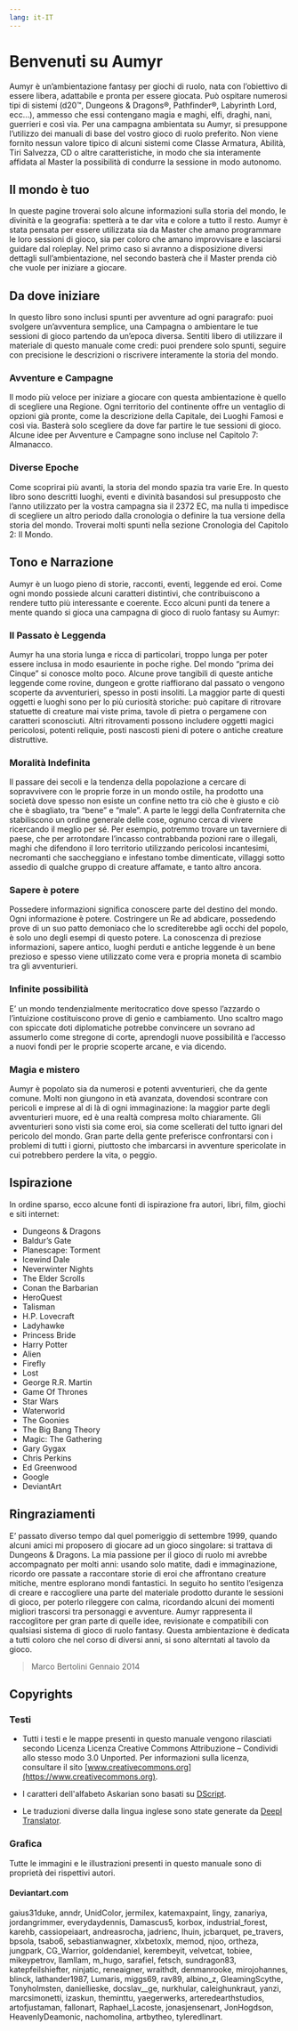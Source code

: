```yaml
---
lang: it-IT
---
```


# Benvenuti su Aumyr

Aumyr è un’ambientazione fantasy per giochi di ruolo, nata con l’obiettivo di essere libera, adattabile e pronta per essere giocata. Può ospitare numerosi tipi di sistemi (d20™, Dungeons & Dragons®, Pathfinder®, Labyrinth Lord, ecc…), ammesso che essi contengano magia e maghi, elfi, draghi, nani, guerrieri e così via. Per una campagna ambientata su Aumyr, si presuppone l’utilizzo dei manuali di base del vostro gioco di ruolo preferito. Non viene fornito nessun valore tipico di alcuni sistemi come Classe Armatura, Abilità, Tiri Salvezza, CD o altre caratteristiche, in modo che sia interamente affidata al Master la possibilità di condurre la sessione in modo autonomo.

## Il mondo è tuo

In queste pagine troverai solo alcune informazioni sulla storia del mondo, le divinità e la geografia: spetterà a te dar vita e colore a tutto il resto. Aumyr è stata pensata per essere utilizzata sia da Master che amano programmare le loro sessioni di gioco, sia per coloro che amano improvvisare e lasciarsi guidare dal roleplay. Nel primo caso si avranno a disposizione diversi dettagli sull’ambientazione, nel secondo basterà che il Master prenda ciò che vuole per iniziare a giocare.

## Da dove iniziare

In questo libro sono inclusi spunti per avventure ad ogni paragrafo: puoi svolgere un’avventura semplice, una Campagna o ambientare le tue sessioni di gioco partendo da un’epoca diversa. Sentiti libero di utilizzare il materiale di questo manuale come credi: puoi prendere solo spunti, seguire con precisione le descrizioni o riscrivere interamente la storia del mondo.

### Avventure e Campagne

Il modo più veloce per iniziare a giocare con questa ambientazione è quello di scegliere una Regione. Ogni territorio del continente offre un ventaglio di opzioni già pronte, come la descrizione della Capitale, dei Luoghi Famosi e così via. Basterà solo scegliere da dove far partire le tue sessioni di gioco. Alcune idee per Avventure e Campagne sono incluse nel Capitolo 7: Almanacco.

### Diverse Epoche

Come scoprirai più avanti, la storia del mondo spazia tra varie Ere. In questo libro sono descritti luoghi, eventi e divinità basandosi sul presupposto che l’anno utilizzato per la vostra campagna sia il 2372 EC, ma nulla ti impedisce di scegliere un altro periodo dalla cronologia o definire la tua versione della storia del mondo. Troverai molti spunti nella sezione Cronologia del Capitolo 2: Il Mondo.

## Tono e Narrazione

Aumyr è un luogo pieno di storie, racconti, eventi, leggende ed eroi. Come ogni mondo possiede alcuni caratteri distintivi, che contribuiscono a rendere tutto più interessante e coerente. Ecco alcuni punti da tenere a mente quando si gioca una campagna di gioco di ruolo fantasy su Aumyr:

### Il Passato è Leggenda

Aumyr ha una storia lunga e ricca di particolari, troppo lunga per poter essere inclusa in modo esauriente in poche righe. Del mondo “prima dei Cinque” si conosce molto poco. Alcune prove tangibili di queste antiche leggende come rovine, dungeon e grotte riaffiorano dal passato o vengono scoperte da avventurieri, spesso in posti insoliti. La maggior parte di questi oggetti e luoghi sono per lo più curiosità storiche: può capitare di ritrovare statuette di creature mai viste prima, tavole di pietra o pergamene con caratteri sconosciuti. Altri ritrovamenti possono includere oggetti magici pericolosi, potenti reliquie, posti nascosti pieni di potere o antiche creature distruttive.

### Moralità Indefinita

Il passare dei secoli e la tendenza della popolazione a cercare di sopravvivere con le proprie forze in un mondo ostile, ha prodotto una società dove spesso non esiste un confine netto tra ciò che è giusto e ciò che è sbagliato, tra “bene” e “male”. A parte le leggi della Confraternita che stabiliscono un ordine generale delle cose, ognuno cerca di vivere ricercando il meglio per sé. Per esempio, potremmo trovare un taverniere di paese, che per arrotondare l’incasso contrabbanda pozioni rare o illegali, maghi che difendono il loro territorio utilizzando pericolosi incantesimi, necromanti che saccheggiano e infestano tombe dimenticate, villaggi sotto assedio di qualche gruppo di creature affamate, e tanto altro ancora.

### Sapere è potere

Possedere informazioni significa conoscere parte del destino del mondo. Ogni informazione è potere. Costringere un Re ad abdicare, possedendo prove di un suo patto demoniaco che lo screditerebbe agli occhi del popolo, è solo uno degli esempi di questo potere. La conoscenza di preziose informazioni, sapere antico, luoghi perduti e antiche leggende è un bene prezioso e spesso viene utilizzato come vera e propria moneta di scambio tra gli avventurieri.

### Infinite possibilità

E’ un mondo tendenzialmente meritocratico dove spesso l’azzardo o l’intuizione costituiscono prove di genio e cambiamento. Uno scaltro mago con spiccate doti diplomatiche potrebbe convincere un sovrano ad assumerlo come stregone di corte, aprendogli nuove possibilità e l’accesso a nuovi fondi per le proprie scoperte arcane, e via dicendo.

### Magia e mistero

Aumyr è popolato sia da numerosi e potenti avventurieri, che da gente comune. Molti non giungono in età avanzata, dovendosi scontrare con pericoli e imprese al di là di ogni immaginazione: la maggior parte degli avventurieri muore, ed è una realtà compresa molto chiaramente. Gli avventurieri sono visti sia come eroi, sia come scellerati del tutto ignari del pericolo del mondo. Gran parte della gente preferisce confrontarsi con i problemi di tutti i giorni, piuttosto che imbarcarsi in avventure spericolate in cui potrebbero perdere la vita, o peggio.

## Ispirazione

In ordine sparso, ecco alcune fonti di ispirazione fra autori, libri, film, giochi e siti internet:

- Dungeons & Dragons
- Baldur’s Gate
- Planescape: Torment
- Icewind Dale
- Neverwinter Nights
- The Elder Scrolls
- Conan the Barbarian
- HeroQuest
- Talisman
- H.P. Lovecraft
- Ladyhawke
- Princess Bride
- Harry Potter
- Alien
- Firefly
- Lost
- George R.R. Martin
- Game Of Thrones
- Star Wars
- Waterworld
- The Goonies
- The Big Bang Theory
- Magic: The Gathering
- Gary Gygax
- Chris Perkins
- Ed Greenwood
- Google
- DeviantArt

## Ringraziamenti

E’ passato diverso tempo dal quel pomeriggio di settembre 1999, quando alcuni amici mi proposero di giocare ad un gioco singolare: si trattava di Dungeons & Dragons. La mia passione per il gioco di ruolo mi avrebbe accompagnato per molti anni: usando solo matite, dadi e immaginazione, ricordo ore passate a raccontare storie di eroi che affrontano creature mitiche, mentre esplorano mondi fantastici. In seguito ho sentito l’esigenza di creare e raccogliere una parte del materiale prodotto durante le sessioni di gioco, per poterlo rileggere con calma, ricordando alcuni dei momenti migliori trascorsi tra personaggi e avventure. Aumyr rappresenta il raccoglitore per gran parte di quelle idee, revisionate e compatibili con qualsiasi sistema di gioco di ruolo fantasy. Questa ambientazione è dedicata a tutti coloro che nel corso di diversi anni, si sono alterntati al tavolo da gioco.

> Marco Bertolini Gennaio 2014

## Copyrights

### Testi

- Tutti i testi e le mappe presenti in questo manuale vengono rilasciati secondo Licenza Licenza Creative Commons Attribuzione – Condividi allo stesso modo 3.0 Unported. Per informazioni sulla licenza, consultare il sito [www.creativecommons.org](https://www.creativecommons.org).

- I caratteri dell'alfabeto Askarian sono basati su [DScript](http://www.dscript.ca).

- Le traduzioni diverse dalla lingua inglese sono state generate da [Deepl Translator](https://www.deepl.com/).

### Grafica

Tutte le immagini e le illustrazioni presenti in questo manuale sono di proprietà dei rispettivi autori.

#### Deviantart.com

gaius31duke, anndr, UnidColor, jermilex, katemaxpaint, lingy, zanariya, jordangrimmer, everydaydennis, Damascus5, korbox, industrial_forest, karehb, cassiopeiaart, andreasrocha, jadrienc, lhuin, jcbarquet, pe_travers, bpsola, tsabo6, sebastianwagner, xlxbetoxlx, memod, njoo, ortheza, jungpark, CG_Warrior, goldendaniel, kerembeyit, velvetcat, tobiee, mikeypetrov, llamllam, m_hugo, sarafiel, fetsch, sundragon83, katepfeilshiefter, ninjatic, reneaigner, wraithdt, denmanrooke, mirojohannes, blinck, lathander1987, Lumaris, miggs69, rav89, albino_z, GleamingScythe, Tonyholmsten, daniellieske, docslav\_\_ge, nurkhular, caleighunkraut, yanzi, marcsimonetti, izaskun, theminttu, yaegerwerks, arteredearthstudios, artofjustaman, fallonart, Raphael_Lacoste, jonasjensenart, JonHogdson, HeavenlyDeamonic, nachomolina, artbytheo, tyleredlinart.
